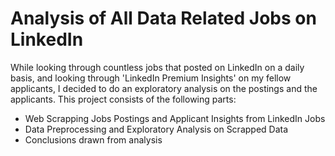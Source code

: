 # Analysis of All Data Related Jobs on LinkedIn

While looking through countless jobs that posted on LinkedIn on a daily basis, and looking through 'LinkedIn Premium Insights' on my fellow applicants, I decided to do an exploratory analysis on the postings and the applicants. This project consists of the following parts: 
  * Web Scrapping Jobs Postings and Applicant Insights from LinkedIn Jobs
  * Data Preprocessing and Exploratory Analysis on Scrapped Data
  * Conclusions drawn from analysis
